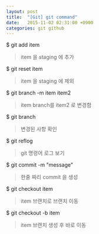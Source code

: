 ```yaml
---
layout: post
title:  "[Git] git command"
date:   2015-11-02 02:31:00 +0900
categories: git github
---
```


$ git add item

> item 을 staging 에 추가

$ git reset item

> item 을 staging 에 제외


$ git branch -m item item2

> item branch를 item2 로 변경함

$ git branch

> 변경된 사항 확인

$ git reflog

> git 명령어 로그 보기

$ git commit -m "message"

> 한줄 짜리 commit 을 생성

$ git checkout item

> item 브랜치로 브랜치 이동

$ git checkout -b item

> item 브랜치 생성 후 바로 이동